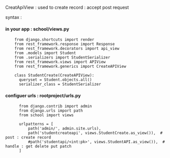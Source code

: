 CreatApiView : used to create record : accept post request

syntax : 

#### in your app : school/views.py

        from django.shortcuts import render
        from rest_framework.response import Response
        from rest_framework.decorators import api_view
        from .models import Student
        from .serializers import StudentSerializer
        from rest_framework.views import APIView
        from rest_framework.generics import CreateAPIView

        class StudentCreate(CreateAPIView):
          queryset = Student.objects.all()
          serializer_class = StudentSerializer

#### configuer urls : rootproject/urls.py

          from django.contrib import admin
          from django.urls import path
          from school import views

          urlpatterns = [
              path('admin/', admin.site.urls),
              path('studentcreateapi', views.StudentCreate.as_view()),	# post : create record
              #path('studentapi/<int:pk>', views.StudentAPI.as_view()),  # handle : get delete put patch
          ]


